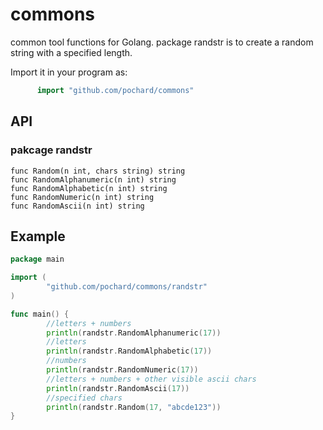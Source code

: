 # commons
common tool functions for Golang. package randstr is to create a random string with a specified length.

Import it in your program as:
```go
      import "github.com/pochard/commons"
```

## API
### pakcage randstr
	func Random(n int, chars string) string
	func RandomAlphanumeric(n int) string
	func RandomAlphabetic(n int) string
	func RandomNumeric(n int) string 
	func RandomAscii(n int) string

	
## Example
```go
package main

import (
        "github.com/pochard/commons/randstr"
)

func main() {
        //letters + numbers
        println(randstr.RandomAlphanumeric(17))
        //letters
        println(randstr.RandomAlphabetic(17))
        //numbers
        println(randstr.RandomNumeric(17))
        //letters + numbers + other visible ascii chars
        println(randstr.RandomAscii(17))
        //specified chars
        println(randstr.Random(17, "abcde123"))
}

```
